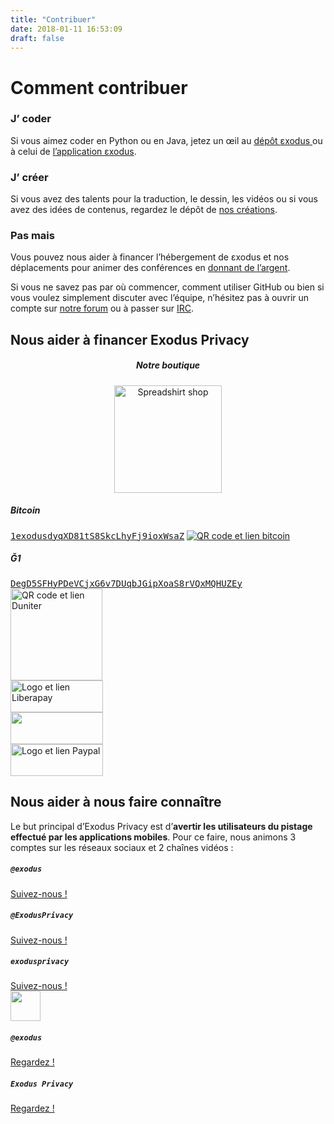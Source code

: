```yaml
---
title: "Contribuer"
date: 2018-01-11 16:53:09
draft: false
---
```

# Comment contribuer

<div class="row">
    <div class="col-md-4 text-center">
        <div class="card-body">
            <h3 class="card-title">J’ <i class="far fa-heart text-primary"></i> coder</h3>
            <p class="card-text">Si vous aimez coder en Python ou en Java, jetez un œil au <a href="https://github.com/exodus-privacy/exodus">dépôt <i class="fab fa-github text-primary"></i> εxodus </a> ou à celui de <a href="https://github.com/Exodus-Privacy/exodus-android-app"><i class="fab fa-github text-primary"></i> l’application εxodus</a>.</p>
        </div>
    </div>
    <div class="col-md-4 text-center">
        <div class="card-body">
            <h3 class="card-title">J’ <i class="far fa-heart text-primary"></i> créer</h3>
            <p class="card-text">Si vous avez des talents pour la traduction, le dessin, les vidéos ou si vous avez des idées de contenus, regardez le dépôt de <i class="fab fa-github text-primary"></i><a href="https://github.com/exodus-privacy/anim-com"> nos créations</a>.</p>
        </div>
    </div>
    <div class="col-md-4 text-center">
        <div class="card-body">
            <h3 class="card-title">Pas <i class="far fa-clock text-primary"></i> mais <i class="fas fa-euro-sign text-primary"></i></h3>
            <p class="card-text">Vous pouvez nous aider à financer l’hébergement de εxodus et nos déplacements pour animer des conférences en <a href="#finance">donnant de l’argent</a>.</p>
        </div>
    </div>
</div>

<p>Si vous ne savez pas par où commencer, comment utiliser GitHub ou bien si vous voulez simplement discuter avec l’équipe, n’hésitez pas à ouvrir un compte sur <a href="https://forum.exodus-privacy.eu.org/">notre forum</a> ou à passer sur <a href="irc://irc.freenode.org/exodus-privacy">IRC</a>.</p>

<a name="finance"></a>
## Nous aider à financer Exodus Privacy
<center>
<h5>Notre boutique</h5>
<a href="https://shop.spreadshirt.fr/exodus-privacy/all">
            <img src="/media/sweatEP.jpg" caption="our spreadshirt shop" alt="Spreadshirt shop" width="172px" height="172px">
        </a>
</center>
<div class="row">
    <div class="col-md-6 text-center">
        <div class="card-body">
            <h5>Bitcoin</h5>
            <a href="bitcoin:1exodusdyqXD81tS8SkcLhyFj9ioxWsaZ?label=exodus"><samp class="small">1exodusdyqXD81tS8SkcLhyFj9ioxWsaZ</samp></a>
            <a href="bitcoin:1exodusdyqXD81tS8SkcLhyFj9ioxWsaZ?label=exodus">
                <img src="/media/bitcoin.png" alt="QR code et lien bitcoin" caption="QR code et lien bitcoin">
            </a>
        </div>
    </div>
    <div class="col-md-6 text-center">
        <div class="card-body">
            <h5>Ğ1</h5>
            <a href="duniter:DegD5SFHyPDeVCjxG6v7DUqbJGipXoaS8rVQxMQHUZEy?label=exodus"><samp class="small">DegD5SFHyPDeVCjxG6v7DUqbJGipXoaS8rVQxMQHUZEy</samp></a>
            <a href="duniter:DegD5SFHyPDeVCjxG6v7DUqbJGipXoaS8rVQxMQHUZEy?label=exodus">
                <img src="/media/duniter.png" width="147" alt="QR code et lien Duniter" caption="QR code et lien Duniter">
            </a>
        </div>
    </div>
</div>
<div class="row mb-4">
    <div class="col-md-4 text-center">
        <a href="https://liberapay.com/exodus/donate">
            <img src="/media/liberapay.png" caption="Logo et lien Liberapay" alt="Logo et lien Liberapay" width="148px" height="51px">
        </a>
    </div>
    <div class="col-md-4 text-center">
        <a href="https://donorbox.org/exodus">
            <img src="/media/donorbox.png" caption="Logo et lien Donorbox" alt "Logo et lien Donorbox" width="148px" height="51px">
        </a>
    </div>
    <div class="col-md-4 text-center">
        <a href="https://www.paypal.com/cgi-bin/webscr?cmd=_donations&currency_code=EUR&business=paypal@exodus-privacy.eu.org&item_name=Exodus%20donation">
            <img src="/media/paypal.png" caption"Logo et lien Paypal" alt="Logo et lien Paypal" width="148px" height="51px">
        </a>
    </div>
</div>

<div></div>

## Nous aider à nous faire connaître

Le but principal d’Exodus Privacy est d’<b>avertir les utilisateurs du pistage effectué par les applications mobiles</b>. Pour ce faire, nous animons 3 comptes sur les réseaux sociaux et 2 chaînes vidéos :
<div class="row">
    <div class="col-md-4 text-center">
        <i class="fab fa-3x fa-mastodon mt-2 ml-auto mr-auto text-primary"></i>
        <div class="card-body">
            <h5 class="card-title"><code>@exodus</code></h5>
            <a href="https://framapiaf.org/@exodus" class="btn btn-primary">Suivez-nous !</a>
        </div>
    </div>
    <div class="col-md-4 text-center">
        <i class="fab fa-3x fa-twitter mt-2 ml-auto mr-auto text-primary"></i>
        <div class="card-body">
            <h5 class="card-title"><code>@ExodusPrivacy</code></h5>
            <a href="https://twitter.com/ExodusPrivacy" class="btn btn-primary">Suivez-nous !</a>
        </div>
    </div>
    <div class="col-md-4 text-center">
        <i class="fab fa-3x fa-facebook-square mt-2 ml-auto mr-auto text-primary"></i>
        <div class="card-body">
            <h5 class="card-title"><code>exodusprivacy</code></h5>
            <a href="https://facebook.com/exodusprivacy" class="btn btn-primary">Suivez-nous !</a>
        </div>
    </div>
</div>
<div class="row justify-content-md-center">
    <div class="col-md-4 text-center">
        <img src="/media/peertube.svg" height="48px" class="mt-2 ml-auto mr-auto"/>
        <div class="card-body">
            <h5 class="card-title"><code>@exodus</code></h5>
            <a href="https://peertube.tamanoir.foucry.net/accounts/lovis_ix/videos" class="btn btn-primary">Regardez !</a>
        </div>
    </div>
    <div class="col-md-4 text-center">
        <i class="fab fa-3x fa-youtube-square mt-2 ml-auto mr-auto text-primary"></i>
        <div class="card-body">
            <h5 class="card-title"><code>Exodus Privacy</code></h5>
            <a href="https://www.youtube.com/channel/UC2bloZZpnRal5tMVuHk0EFQ" class="btn btn-primary">Regardez !</a>
        </div>
    </div>
</div>
